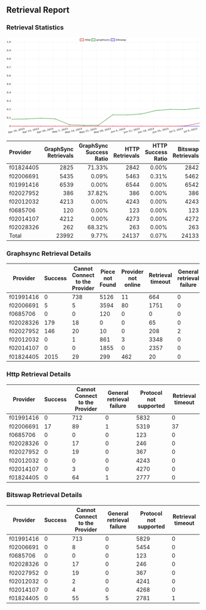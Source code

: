 ## Retrieval Report
### Retrieval Statistics
<img src="https://raw.githubusercontent.com/data-preservation-programs/filplus-checker-assets/main/filecoin-project/filecoin-plus-large-datasets/issues/1711/1689076754688.png"/>

| Provider  | GraphSync Retrievals | GraphSync Success Ratio | HTTP Retrievals | HTTP Success Ratio | Bitswap Retrievals | Bitswap Success Ratio |
| :-------- | -------------------: | ----------------------: | --------------: | -----------------: | -----------------: | --------------------: |
| f01824405 |                 2825 |                  71.33% |            2842 |              0.00% |               2842 |                 0.00% |
| f02006691 |                 5435 |                   0.09% |            5463 |              0.31% |               5462 |                 0.00% |
| f01991416 |                 6539 |                   0.00% |            6544 |              0.00% |               6542 |                 0.00% |
| f02027952 |                  386 |                  37.82% |             386 |              0.00% |                386 |                 0.00% |
| f02012032 |                 4213 |                   0.00% |            4243 |              0.00% |               4243 |                 0.00% |
| f0685706  |                  120 |                   0.00% |             123 |              0.00% |                123 |                 0.00% |
| f02014107 |                 4212 |                   0.00% |            4273 |              0.00% |               4272 |                 0.00% |
| f02028326 |                  262 |                  68.32% |             263 |              0.00% |                263 |                 0.00% |
| Total     |                23992 |                   9.77% |           24137 |              0.07% |              24133 |                 0.00% |

### Graphsync Retrieval Details
| Provider  | Success | Cannot Connect to the Provider | Piece not Found | Provider not online | Retrieval timeout | General retrieval failure |
| --------- | ------- | ------------------------------ | --------------- | ------------------- | ----------------- | ------------------------- |
| f01991416 | 0       | 738                            | 5126            | 11                  | 664               | 0                         |
| f02006691 | 5       | 5                              | 3594            | 80                  | 1751              | 0                         |
| f0685706  | 0       | 0                              | 120             | 0                   | 0                 | 0                         |
| f02028326 | 179     | 18                             | 0               | 0                   | 65                | 0                         |
| f02027952 | 146     | 20                             | 10              | 0                   | 208               | 2                         |
| f02012032 | 0       | 1                              | 861             | 3                   | 3348              | 0                         |
| f02014107 | 0       | 0                              | 1855            | 0                   | 2357              | 0                         |
| f01824405 | 2015    | 29                             | 299             | 462                 | 20                | 0                         |

### Http Retrieval Details
| Provider  | Success | Cannot Connect to the Provider | General retrieval failure | Protocol not supported | Retrieval timeout |
| --------- | ------- | ------------------------------ | ------------------------- | ---------------------- | ----------------- |
| f01991416 | 0       | 712                            | 0                         | 5832                   | 0                 |
| f02006691 | 17      | 89                             | 1                         | 5319                   | 37                |
| f0685706  | 0       | 0                              | 0                         | 123                    | 0                 |
| f02028326 | 0       | 17                             | 0                         | 246                    | 0                 |
| f02027952 | 0       | 19                             | 0                         | 367                    | 0                 |
| f02012032 | 0       | 0                              | 0                         | 4243                   | 0                 |
| f02014107 | 0       | 3                              | 0                         | 4270                   | 0                 |
| f01824405 | 0       | 64                             | 1                         | 2777                   | 0                 |

### Bitswap Retrieval Details
| Provider  | Success | Cannot Connect to the Provider | General retrieval failure | Protocol not supported | Retrieval timeout |
| --------- | ------- | ------------------------------ | ------------------------- | ---------------------- | ----------------- |
| f01991416 | 0       | 713                            | 0                         | 5829                   | 0                 |
| f02006691 | 0       | 8                              | 0                         | 5454                   | 0                 |
| f0685706  | 0       | 0                              | 0                         | 123                    | 0                 |
| f02028326 | 0       | 17                             | 0                         | 246                    | 0                 |
| f02027952 | 0       | 19                             | 0                         | 367                    | 0                 |
| f02012032 | 0       | 2                              | 0                         | 4241                   | 0                 |
| f02014107 | 0       | 4                              | 0                         | 4268                   | 0                 |
| f01824405 | 0       | 55                             | 5                         | 2781                   | 1                 |
